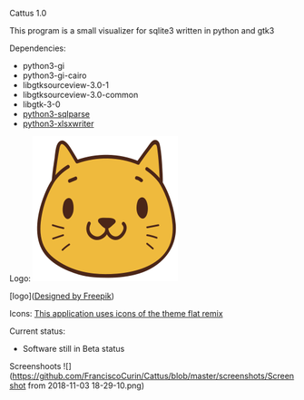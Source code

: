 Cattus 1.0

This program is a small visualizer for sqlite3 written in python and gtk3

Dependencies:

* python3-gi
* python3-gi-cairo
* libgtksourceview-3.0-1
* libgtksourceview-3.0-common
* libgtk-3-0
* [python3-sqlparse](https://github.com/andialbrecht/sqlparse)
* [python3-xlsxwriter](https://github.com/jmcnamara/XlsxWriter)

Logo:
![](https://github.com/FranciscoCurin/Cattus/blob/master/icon/org.cattus.logo.svg)


[logo](<a href="http://www.freepik.com">Designed by Freepik</a>)


Icons:
[This application uses icons of the theme flat remix](https://github.com/daniruiz/Flat-Remix)

Current status:

* Software still in Beta status


Screenshoots
![](https://github.com/FranciscoCurin/Cattus/blob/master/screenshots/Screenshot from 2018-11-03 18-29-10.png)

